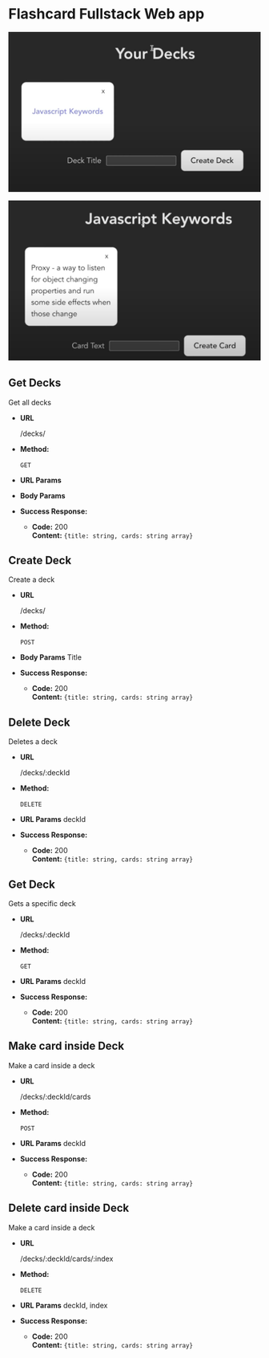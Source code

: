 <h1>Flashcard Fullstack Web app</h1>

<p align="center">
  
![alt text](https://github.com/justusa212/flashDemo/blob/main/app%20screenshot%202.png)

![alt text](https://github.com/justusa212/flashDemo/blob/main/app%20screenshot.png)

</p>


**Get Decks**
----
 Get all decks
* **URL**

  /decks/

* **Method:**

  `GET`
  
*  **URL Params**
 
* **Body Params**

* **Success Response:**

  * **Code:** 200 <br />
    **Content:** `{title: string, cards: string array}`

 **Create Deck**
----
 Create a deck
* **URL**

  /decks/

* **Method:**

  `POST`
  
*  **Body Params**
    Title
 
* **Success Response:**

  * **Code:** 200 <br />
    **Content:** `{title: string, cards: string array}`

 **Delete Deck**
----
 Deletes a deck
* **URL**

  /decks/:deckId

* **Method:**

  `DELETE`
  
*  **URL Params**
    deckId

* **Success Response:**

  * **Code:** 200 <br />
    **Content:** `{title: string, cards: string array}`

 **Get Deck**
----
 Gets a specific deck
* **URL**

  /decks/:deckId

* **Method:**

  `GET`
  
*  **URL Params**
    deckId

* **Success Response:**

  * **Code:** 200 <br />
    **Content:** `{title: string, cards: string array}`

**Make card inside Deck**
----
 Make a card inside a deck
* **URL**

  /decks/:deckId/cards

* **Method:**

  `POST`
  
*  **URL Params**
    deckId

* **Success Response:**

  * **Code:** 200 <br />
    **Content:** `{title: string, cards: string array}`

**Delete card inside Deck**
----
 Make a card inside a deck
* **URL**

  /decks/:deckId/cards/:index

* **Method:**

  `DELETE`
  
*  **URL Params**
    deckId, index

* **Success Response:**

  * **Code:** 200 <br />
    **Content:** `{title: string, cards: string array}`


